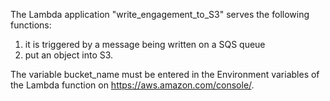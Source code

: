 The  Lambda application "write_engagement_to_S3" serves the following functions: 

1. it is triggered by a message being written on a SQS queue
2. put an object into S3.

The variable bucket_name must be entered in the Environment variables of the Lambda function on https://aws.amazon.com/console/.
